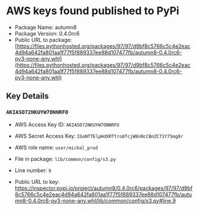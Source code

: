 # AWS keys found published to PyPi

* Package Name: autumn8
* Package Version: 0.4.0rc6
* Public URL to package: [https://files.pythonhosted.org/packages/97/97/d9bf8c5766c5c4e2eac4d94a642fa801aa1f77f5f889337ee88d107477fb/autumn8-0.4.0rc6-py3-none-any.whl](https://files.pythonhosted.org/packages/97/97/d9bf8c5766c5c4e2eac4d94a642fa801aa1f77f5f889337ee88d107477fb/autumn8-0.4.0rc6-py3-none-any.whl)

## Key Details

### `AKIASO72NKUYW7ONNRFO`

* AWS Access Key ID: `AKIASO72NKUYW7ONNRFO`
* AWS Secret Access Key: `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` 
* AWS role name: `user/michal_prod`
* File in package: `lib/common/config/s3.py`
* Line number: `9`

* Public URL to key: https://inspector.pypi.io/project/autumn8/0.4.0rc6/packages/97/97/d9bf8c5766c5c4e2eac4d94a642fa801aa1f77f5f889337ee88d107477fb/autumn8-0.4.0rc6-py3-none-any.whl/lib/common/config/s3.py#line.9


